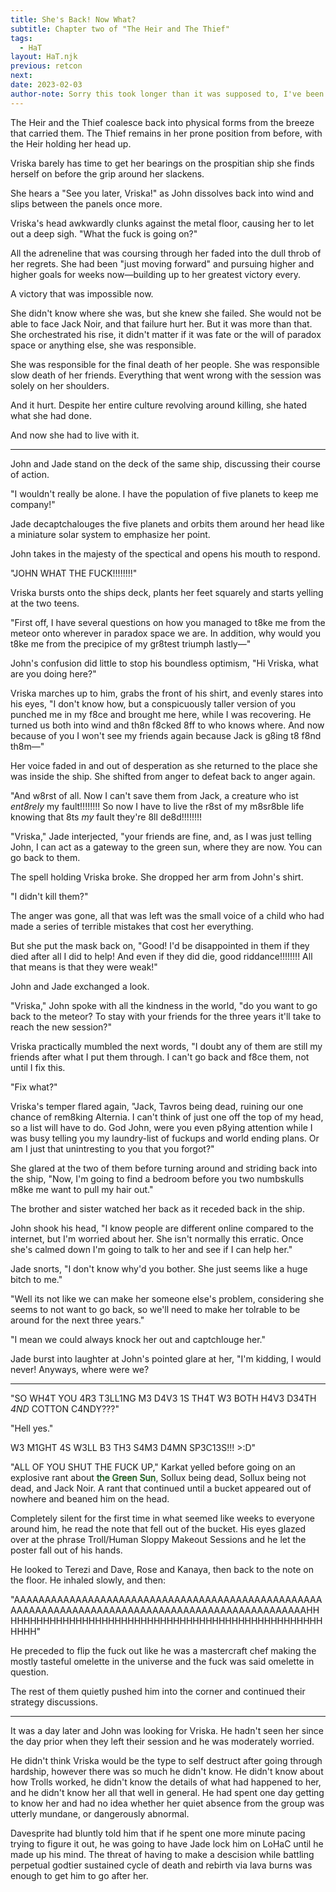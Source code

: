 ```yaml
---
title: She's Back! Now What?
subtitle: Chapter two of "The Heir and The Thief"
tags: 
  - HaT
layout: HaT.njk
previous: retcon
next: 
date: 2023-02-03
author-note: Sorry this took longer than it was supposed to, I've been going through it in Socialology recently and its sapped my motivation to actually work on anything I care about. Next chapter will be up soon if I can help it. :)
---
```

The Heir and the Thief coalesce back into physical forms from the breeze that carried them. The Thief remains in her prone position from before, with the Heir holding her head up.

Vriska barely has time to get her bearings on the prospitian ship she finds herself on before the grip around her slackens.

She hears a <span class="john">"See you later, Vriska!"</span> as John dissolves back into wind and slips between the panels once more.

Vriska's head awkwardly clunks against the metal floor, causing her to let out a deep sigh. <span class="vriska">"What the fuck is going on?"</span>

All the adreneline that was coursing through her faded into the dull throb of her regrets. She had been "just moving forward" and pursuing higher and higher goals for weeks now&mdash;building up to her greatest victory every.

A victory that was impossible now.

She didn't know where she was, but she knew she failed. She would not be able to face Jack Noir, and that failure hurt her. But it was more than that. She orchestrated his rise, it didn't matter if it was fate or the will of paradox space or anything else, she was responsible.

She was responsible for the final death of her people. She was responsible slow death of her friends. Everything that went wrong with the session was solely on her shoulders.

And it hurt. Despite her entire culture revolving around killing, she hated what she had done.

And now she had to live with it.

---

John and Jade stand on the deck of the same ship, discussing their course of action.


<span class="jade">"I wouldn't really be alone. I have the population of five planets to keep me company!"</span>

Jade decaptchalouges the five planets and orbits them around her head like a miniature solar system to emphasize her point.

John takes in the majesty of the spectical and opens his mouth to respond.

<span class="vriska">"JOHN WHAT THE FUCK!!!!!!!!"</span>

Vriska bursts onto the ships deck, plants her feet squarely and starts yelling at the two teens.

<span class="vriska">"First off, I have several questions on how you managed to t8ke me from the meteor onto wherever in paradox space we are. In addition, why would you t8ke me from the precipice of my gr8test triumph lastly&mdash;"</span>

John's confusion did little to stop his boundless optimism, <span class="john">"Hi Vriska, what are you doing here?"</span>

Vriska marches up to him, grabs the front of his shirt, and evenly stares into his eyes, <span class="john">"I don't know how, but a conspicuously taller version of you punched me in my f8ce and brought me here, while I was recovering. He turned us both into wind and th8n f8cked 8ff to who knows where. And now because of you I won't see my friends again because Jack is g8ing t8 f8nd th8m&mdash;"</span>

Her voice faded in and out of desperation as she returned to the place she was inside the ship. She shifted from anger to defeat back to anger again.

<span class="vriska">"And w8rst of all. Now I can't save them from Jack, a creature who ist <em>ent8rely</em> my fault!!!!!!!! So now I have to live the r8st of my m8sr8ble life knowing that 8ts <em>my</em> fault they're 8ll de8d!!!!!!!!</span>

<span class="jade">"Vriska,"</span> Jade interjected, <span class="jade"> "your friends are fine, and, as I was just telling John, I can act as a gateway to the green sun, where they are now. You can go back to them.</span>

The spell holding Vriska broke. She dropped her arm from John's shirt.

<span class="vriska">"I didn't kill them?"</span>

The anger was gone, all that was left was the small voice of a child who had made a series of terrible mistakes that cost her everything.

But she put the mask back on, <span class="vriska">"Good! I'd be disappointed in them if they died after all I did to help! And even if they did die, good riddance!!!!!!!! All that means is that they were weak!"</span>

John and Jade exchanged a look.

<span class="john">"Vriska,"</span> John spoke with all the kindness in the world, <span class="john">"do you want to go back to the meteor? To stay with your friends for the three years it'll take to reach the new session?"</span>

Vriska practically mumbled the next words, <span class="vriska">"I doubt any of them are still my friends after what I put them through. I can't go back and f8ce them, not until I fix this.</span>

<span class="john">"Fix what?"</span>

Vriska's temper flared again, <span class="vriska">"Jack, Tavros being dead, ruining our one chance of rem8king Alternia. I can't think of just one off the top of my head, so a list will have to do. God John, were you even p8ying attention while I was busy telling you my laundry-list of fuckups and world ending plans. Or am I just that unintresting to you that you forgot?"</span>

She glared at the two of them before turning around and striding back into the ship, <span class="vriska">"Now, I'm going to find a bedroom before you two numbskulls m8ke me want to pull my hair out."</span>

The brother and sister watched her back as it receded back in the ship.

John shook his head, <span class="vriska">"I know people are different online compared to the internet, but I'm worried about her. She isn't normally this erratic. Once she's calmed down I'm going to talk to her and see if I can help her."</span>

Jade snorts, <span class="jade">"I don't know why'd you bother. She just seems like a huge bitch to me."</span>

<span class="john">"Well its not like we can make her someone else's problem, considering she seems to not want to go back, so we'll need to make her tolrable to be around for the next three years."</span>

<span class="jade">"I mean we could always knock her out and captchlouge her."</span>

Jade burst into laughter at John's pointed glare at her, <span class="jade">"I'm kidding, I would never! Anyways, where were we?</span>

---

<span class="terezi">"SO WH4T YOU 4R3 T3LL1NG M3 D4V3 1S TH4T W3 BOTH H4V3 D34TH *4ND* COTTON C4NDY???"</span>

<span class="dave">"Hell yes."</span>

<span class="terezi">W3 M1GHT 4S W3LL B3 TH3 S4M3 D4MN SP3C13S!!! >:D"</span>

<span class="karkat">"ALL OF YOU SHUT THE FUCK UP,"</span> Karkat yelled before going on an explosive rant about <span style="color: #32cd32; -webkit-text-stroke: .5px black">the Green Sun</span>, Sollux being dead, Sollux being not dead, and Jack Noir. A rant that continued until a bucket appeared out of nowhere and beaned him on the head.

Completely silent for the first time in what seemed like weeks to everyone around him, he read the note that fell out of the bucket. His eyes glazed over at the phrase <span class="john">Troll/Human Sloppy Makeout Sessions</span> and he let the poster fall out of his hands.

He looked to Terezi and Dave, Rose and Kanaya, then back to the note on the floor. He inhaled slowly, and then:

<span class="karkat" style="word-wrap: break-word">"AAAAAAAAAAAAAAAAAAAAAAAAAAAAAAAAAAAAAAAAAAAAAAAAAAAAAAAAAAAAAAAAAAAAAAAAAAAAAAAAAAAAAAAAAAAAAAAAAAHHHHHHHHHHHHHHHHHHHHHHHHHHHHHHHHHHHHHHHHHHHHHHHHHHHHHH"</span>

He preceded to flip the fuck out like he was a mastercraft chef making the mostly tasteful omelette in the universe and the fuck was said omelette in question.

The rest of them quietly pushed him into the corner and continued their strategy discussions.

---

It was a day later and John was looking for Vriska. He hadn't seen her since the day prior when they left their session and he was moderately worried.

He didn't think Vriska would be the type to self destruct after going through hardship, however there was so much he didn't know. He didn't know about how Trolls worked, he didn't know the details of what had happened to her, and he didn't know her all that well in general. He had spent one day getting to know her and had no idea whether her quiet absence from the group was utterly mundane, or dangerously abnormal.

Davesprite had bluntly told him that if he spent one more minute pacing trying to figure it out, he was going to have Jade lock him on LoHaC until he made up his mind. The threat of having to make a descision while battling perpetual godtier sustained cycle of death and rebirth via lava burns was enough to get him to go after her.

